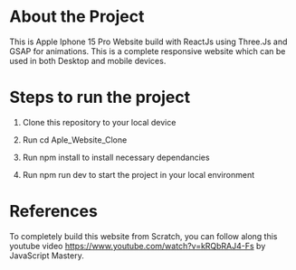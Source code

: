 # About the Project 
This is Apple Iphone 15 Pro Website build with ReactJs using Three.Js and GSAP for animations. This is a complete responsive website which can be used in both Desktop and mobile devices. 

# Steps to run the project
1. Clone this repository to your local device

2. Run cd Aple_Website_Clone

3. Run npm install to install necessary dependancies

4. Run npm run dev to start the project in your local environment

# References
To completely build this website from Scratch, you can follow along this youtube video https://www.youtube.com/watch?v=kRQbRAJ4-Fs by JavaScript Mastery.

